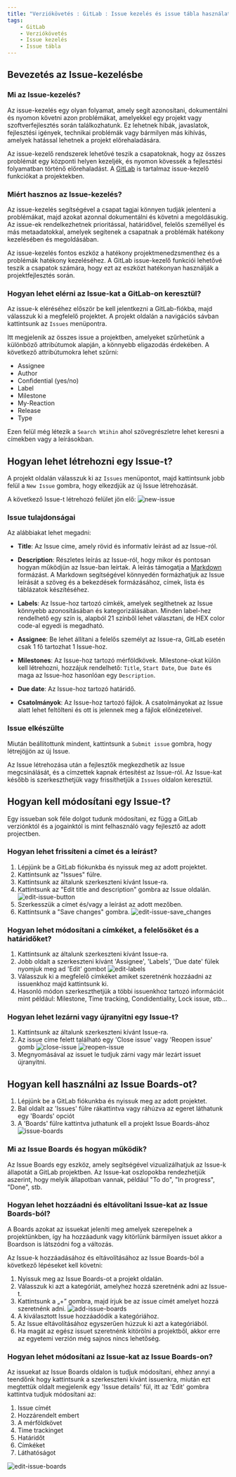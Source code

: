 ```yaml
---
title: "Verziókövetés : GitLab : Issue kezelés és issue tábla használata"
tags:
    - GitLab
    - Verziókövetés
    - Issue kezelés
    - Issue tábla
---
```


## Bevezetés az Issue-kezelésbe
### Mi az Issue-kezelés?
Az issue-kezelés egy olyan folyamat, amely segít azonosítani, dokumentálni és nyomon követni azon problémákat, amelyekkel egy projekt vagy szoftverfejlesztés során találkozhatunk. Ez lehetnek hibák, javaslatok, fejlesztési igények, technikai problémák vagy bármilyen más kihívás, amelyek hatással lehetnek a projekt előrehaladására.

Az issue-kezelő rendszerek lehetővé teszik a csapatoknak, hogy az összes problémát egy központi helyen kezeljék, és nyomon kövessék a fejlesztési folyamatban történő előrehaladást.
A [GitLab](https://about.gitlab.com/) is tartalmaz issue-kezelő funkciókat a projektekben.

### Miért hasznos az Issue-kezelés?
Az issue-kezelés segítségével a csapat tagjai könnyen tudják jelenteni a problémákat, majd azokat azonnal dokumentálni és követni a megoldásukig. Az issue-ek rendelkezhetnek prioritással, határidővel, felelős személlyel és más metaadatokkal, amelyek segítenek a csapatnak a problémák hatékony kezelésében és megoldásában.

Az issue-kezelés fontos eszköz a hatékony projektmenedzsmenthez és a problémák hatékony kezeléséhez. A GitLab issue-kezelő funkciói lehetővé teszik a csapatok számára, hogy ezt az eszközt hatékonyan használják a projektfejlesztés során.

### Hogyan lehet elérni az Issue-kat a GitLab-on keresztül?
Az issue-k eléréséhez először be kell jelentkezni a GitLab-fiókba, majd válasszuk ki a megfelelő projektet. A projekt oldalán a navigációs sávban kattintsunk az `Issues` menüpontra.

Itt megjelenik az összes issue a projektben, amelyeket szűrhetünk a különböző attribútumok alapján, a könnyebb eligazodás érdekében.
A következő attribútumokra lehet szűrni:
* Assignee
* Author
* Confidential (yes/no)
* Label
* Milestone
* My-Reaction
* Release
* Type

Ezen felül még létezik a `Search Wtihin` ahol szövegrészletre lehet keresni a címekben vagy a leírásokban.

## Hogyan lehet létrehozni egy Issue-t?

A projekt oldalán válasszuk ki az `Issues` menüpontot, majd kattintsunk jobb felül a `New Issue` gombra, hogy elkezdjük az új Issue létrehozását.

A következő Issue-t létrehozó felület jön elő:
![new-issue](screenshots/new-issue.png)

###  Issue tulajdonságai

Az alábbiakat lehet megadni:

* **Title**: Az Issue címe, amely rövid és informatív leírást ad az Issue-ról.

* **Description**: Részletes leírás az Issue-ról, hogy mikor és pontosan hogyan működjün az Issue-ban leírtak. A leírás támogatja a [Markdown](https://www.markdownguide.org/) formázást. A Markdown segítségével könnyedén formázhatjuk az Issue leírását a szöveg és a bekezdések formázásához, címek, lista és táblázatok készítéséhez.

* **Labels**: Az Issue-hoz tartozó címkék, amelyek segíthetnek az Issue könnyebb azonosításában és kategorizálásában. Minden label-hez rendelhető egy szín is, alapból 21 színből lehet választani, de HEX color code-al egyedi is megadható.

* **Assignee**: Be lehet állítani a felelős személyt az Issue-ra, GitLab esetén csak 1 fő tartozhat 1 Issue-hoz.

* **Milestones**: Az Issue-hoz tartozó mérföldkövek. Milestone-okat külön kell létrehozni, hozzájuk rendelhető: `Title`, `Start Date`, `Due Date`  és maga az Issue-hoz hasonlóan egy `Description`.

* **Due date**: Az Issue-hoz tartozó határidő.

* **Csatolmányok**: Az Issue-hoz tartozó fájlok. A csatolmányokat az Issue alatt lehet feltölteni és ott is jelennek meg a fájlok előnézeteivel.

###  Issue elkészülte

Miután beállítottunk mindent, kattintsunk a `Submit issue` gombra, hogy létrejöjjön az új Issue.

Az Issue létrehozása után a fejlesztők megkezdhetik az Issue megcsinálását, és a címzettek kapnak értesítést az Issue-ról. Az Issue-kat később is szerkeszthetjük vagy frissíthetjük a `Issues` oldalon keresztül.

## Hogyan kell módosítani egy Issue-t?

Egy issueban sok féle dolgot tudunk módosítani, ez függ a GitLab verziónktól és a jogainktól is mint felhasználó vagy fejlesztő az adott projectben.

### Hogyan lehet frissíteni a címet és a leírást?

1. Lépjünk be a GitLab fiókunkba és nyissuk meg az adott projektet.
2. Kattintsunk az "Issues" fülre.
3. Kattintsunk az általunk szerkeszteni kívánt Issue-ra.
4. Kattintsunk az "Edit title and description" gombra az Issue oldalán.
![edit-issue-button](screenshots/edit-issue-button.png)
5. Szerkesszük a címet és/vagy a leírást az adott mezőben.
6. Kattintsunk a "Save changes" gombra.
![edit-issue-save_changes](screenshots/edit-issue-save-changes.png)

### Hogyan lehet módosítani a címkéket, a felelősöket és a határidőket?

1. Kattintsunk az általunk szerkeszteni kívánt Issue-ra.
2. Jobb oldalt a szerkeszteni kívánt 'Assignee', 'Labels', 'Due date' fülek nyomjuk meg ad 'Edit' gombot
![edit-labels](screenshots/edit-labels.png)
3. Válasszuk ki a megfelelő címkéket amiket szeretnénk hozzáadni az issuenkhoz majd kattintsunk ki.
4. Hasonló módon szerkeszthetjük a többi issuenkhoz tartozó információt mint például: Milestone, Time tracking, Condidentiality, Lock issue, stb...
### Hogyan lehet lezárni vagy újranyitni egy Issue-t?

1. Kattintsunk az általunk szerkeszteni kívánt Issue-ra.
2. Az issue címe felett található egy 'Close issue' vagy 'Reopen issue' gomb
![close-issue](screenshots/close-issue.png)
![reopen-issue](screenshots/reopen-issue.png)
3. Megnyomásával az issuet le tudjuk zárni vagy már lezárt issuet újranyitni.

## Hogyan kell használni az Issue Boards-ot?

1. Lépjünk be a GitLab fiókunkba és nyissuk meg az adott projektet.
2. Bal oldalt az 'Issues' fülre rákattintva vagy ráhúzva az egeret láthatunk egy 'Boards' opciót
3. A 'Boards' fülre kattintva juthatunk ell a projekt Issue Boards-ához
![issue-boards](screenshots/issue-boards.png)

### Mi az Issue Boards és hogyan működik?

Az Issue Boards egy eszköz, amely segítségével vizualizálhatjuk az Issue-k állapotát a GitLab projektben. Az Issue-kat oszlopokba rendezhetjük aszerint, hogy melyik állapotban vannak, például "To do", "In progress", "Done", stb.

### Hogyan lehet hozzáadni és eltávolítani Issue-kat az Issue Boards-ból?
A Boards azokat az issuekat jeleníti meg amelyek szerepelnek a projektünkben, így ha hozzáadunk vagy kitörlünk bármilyen issuet akkor a Boardson is látszódni fog a változás.

Az Issue-k hozzáadásához és eltávolításához az Issue Boards-ból a következő lépéseket kell követni:

1. Nyissuk meg az Issue Boards-ot a projekt oldalán.
2. Válasszuk ki azt a kategóriát, amelyhez hozzá szeretnénk adni az Issue-t.
3. Kattintsunk a „+” gombra, majd írjuk be az issue címét amelyet hozzá szeretnénk adni.
![add-issue-boards](screenshots/add-issue-boards.png)
4. A kiválasztott Issue hozzáadódik a kategóriához.
5. Az Issue eltávolításához egyszerűen húzzuk ki azt a kategóriából.
6. Ha magát az egész issuet szeretnénk kitörölni a projektből, akkor erre az egyetemi verzión még sajnos nincs lehetőség.

### Hogyan lehet módosítani az Issue-kat az Issue Boards-on?

Az issuekat az Issue Boards oldalon is tudjuk módosítani, ehhez annyi a teendőnk hogy kattintsunk a szerkeszteni kívánt issuenkra, miután ezt megtettük oldalt megjelenik egy 'Issue details' fül, itt az 'Edit' gombra kattintva tudjuk módosítani az:

1. Issue címét
2. Hozzárendelt embert
3. A mérföldkövet
4. Time trackinget
5. Határidőt
6. Címkéket
7. Láthatóságot

![edit-issue-boards](screenshots/edit-issue-boards.png)
